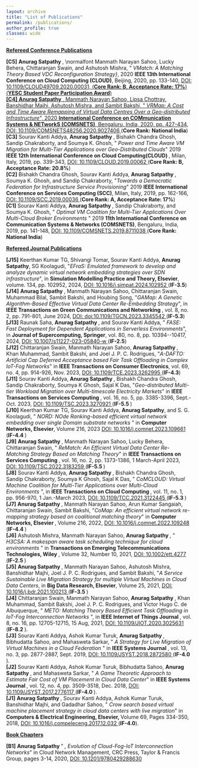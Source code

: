 ```yaml
---
layout: archive
title: "List of Publications"
permalink: /publications/
author_profile: true
classes: wide
---
```

<!-- <ul style="list-style-type: none; padding-left: 0;">
  <li><strong>J1.</strong> First item</li>
  <li><strong>J2.</strong> Second item</li>
  <li><strong>J3.</strong> Third item</li>
</ul> -->
**<u>Refereed Conference Publications</u>**
<ul style="list-style-type: none; padding-left: 0;">
  <li> <strong>[C5]</strong> <b> Anurag Satpathy </b>, \normalfont Manmath Narayan Sahoo, Lucky Behera, Chittaranjan Swain, and Ashutosh Mishra, "<i> VMatch: A Matching Theory Based VDC Reconfiguration Strategy}</i>, 2020 <b> IEEE 13th International Conference on Cloud Computing (CLOUD)</b>, Beijing, 2020, pp. 133-140, <a href="https://ieeexplore.ieee.org/document/9284253"> DOI: 10.1109/CLOUD49709.2020.00031, (<b>Core Rank: B, Acceptance Rate: 17%</b>) (<b>YESC Student Paper Participation Award</b>) 
   </li> 
  <li> <strong>[C4]</strong> <b> Anurag Satpathy </b>, Manmath Narayan Sahoo, Lipsa Chottray, Banshidhar Majhi, Ashutosh Mishra, and Sambit Bakshi, "<i> VRMap: A Cost and Time Aware Remapping of Virtual Data Centres Over a Geo-distributed Infrastructure</i>", 2020 <b> International Conference on COMmunication Systems & NETworkS (COMSNETS)</b>, Bengaluru, India, 2020, pp. 427-434, <a href="https://ieeexplore.ieee.org/document/9027406"> DOI: 10.1109/COMSNETS48256.2020.9027406 </a> (<b>Core Rank: National India</b>)
  </li>
  <li> <strong>[C3]</strong> Sourav Kanti Addya, <b>Anurag Satpathy </b>, Bishakh Chandra Ghosh, Sandip Chakraborty, and Soumya K. Ghosh, "<i> Power and Time Aware VM Migration for Multi-Tier Applications over Geo-Distributed Clouds</i>" 2019 <b> IEEE 12th International Conference on Cloud Computing(CLOUD) </b>, Milan, Italy, 2019, pp. 339-343, <a href="https://ieeexplore.ieee.org/document/8814578"> DOI: 10.1109/CLOUD.2019.00062 </a> (<b>Core Rank: B, Acceptance Rate: 20.8%</b>)
  </li>
  <li> <strong>[C2]</strong> Bishakh Chandra Ghosh, Sourav Kanti Addya, <b> Anurag Satpathy </b>, Soumya K. Ghosh, and Sandip Chakraborty, "<i>Towards a Democratic Federation for Infrastructure Service Provisioning</i>" 2019 <b> IEEE International Conference on Services Computing (SCC)</b>, Milan, Italy, 2019, pp. 162-166, <a href="https://ieeexplore.ieee.org/document/8813913"> DOI: 10.1109/SCC.2019.00036 </a> (<b>Core Rank: A, Acceptance Rate: 17%</b>)
  </li>
  <li> <strong>[C1]</strong> Sourav Kanti Addya, <b>Anurag Satpathy </b>, Sandip Chakraborty, and Soumya K. Ghosh, "<i> Optimal VM Coalition for Multi-Tier Applications Over Multi-Cloud Broker Environments </i>" 2019 <b> 11th International Conference on Communication Systems & Networks (COMSNETS)</b>, Bengaluru, India, 2019, pp. 141-148, <a href="https://ieeexplore.ieee.org/abstract/document/8711038"> DOI: 10.1109/COMSNETS.2019.8711038 </a> (<b>Core Rank: National India</b>)
  </li>
</ul>

**<u>Refereed Journal Publications</u>**
<ul style="list-style-type: none; padding-left: 0;">
  <li> <strong>[J15]</strong> Keerthan Kumar TG, Shivangi Tomar, Sourav Kanti Addya, <b> Anurag Satpathy</b>, SG Koolagudi, "<i>EFraS: Emulated framework to develop and analyze dynamic virtual network embedding strategies over SDN infrastructure</i>", in <b> Simulation Modelling Practice and Theory, Elsevier</b>, volume. 134, pp. 102952, 2024, <a href="https://www.sciencedirect.com/science/article/abs/pii/S1569190X24000662"> DOI: 10.1016/j.simpat.2024.102952 </a> (<b>IF-3.5</b>)
  </li>
  <li> <strong>[J14]</strong> <b> Anurag Satpathy </b>, Manmath Narayan Sahoo, Chittaranjan Swain, Muhammad Bilal, Sambit Bakshi, and Houbing Song, "<i>GAMap: A Genetic Algorithm-Based Effective Virtual Data Center Re-Embedding Strategy</i>", in <b> IEEE Transactions on Green Communications and Networking </b>, vol. 8, no. 2, pp. 791-801, June 2024, <a href="https://ieeexplore.ieee.org/document/10368080"> DOI: doi:10.1109/TGCN.2023.3345542 </a> (<b>IF-5.3</b>) 
   </li> 
  <li> <strong>[J13]</strong> Raunak Saha, <b> Anurag Satpathy </b>, and Sourav Kanti Addya, "<i> FASE: Fast Deployment for Dependent Applications in Serverless Environments</i>", in <b> Journal of Supercomputing, Springer</b>, vol. 80, no. 8, pp. 10394--10417, 2024, <a href="https://link.springer.com/article/10.1007/s11227-023-05840-w#citeas"> DOI: 10.1007/s11227-023-05840-w </a> (<b>IF-2.5</b>)
  </li>
   <li> <strong>[J12]</strong> Chittaranjan Swain, Manmath Narayan Sahoo, <b> Anurag Satpathy </b>, Khan Muhammad, Sambit Bakshi, and Joel J. P. C. Rodrigues, "<i>A-DAFTO: Artificial Cap Deferred Acceptance based Fair Task Offloading in Complex IoT-Fog Networks</i>" in <b> IEEE Transactions on Consumer Electronics</b>, vol. 69, no. 4, pp. 914-926, Nov. 2023, <a href="https://ieeexplore.ieee.org/document/10086698"> DOI: 10.1109/TCE.2023.3262995 </a> (<b>IF-4.3</b>)
   </li>
  <li> <strong>[J11]</strong> Sourav Kanti Addya, <b>Anurag Satpathy </b>, Bishakh Chandra Ghosh, Sandip Chakraborty, Soumya K Ghosh, Sajal K Das, "<i>Geo-distributed Multi-tier Workload Migration over Multi-timescale Electricity Markets</i>" in <b> IEEE Transactions on Services Computing </b>, vol. 16, no. 5, pp. 3385-3396, Sept.-Oct. 2023, <a href="https://ieeexplore.ieee.org/document/10109840"> DOI: 10.1109/TSC.2023.3270921 </a> (<b>IF-5.5 </b>) 
  </li>
  <li> <strong>[J10]</strong> Keerthan Kumar TG, Sourav Kanti Addya, <b> Anurag Satpathy</b>, and S. G. Koolagudi, "<i> NORD: NOde Ranking-based efficient virtual network embedding over single Domain substrate networks </i>" in <b> Computer Networks, Elsevier</b>, Volume 216, 2023 <a href="https://doi.org/10.1016/j.comnet.2023.109661"> DOI: 10.1016/j.comnet.2023.109661 </a> (<b>IF-4.4 </b>)
  </li>
  <li><strong>[J9]</strong> <b> Anurag Satpathy </b>, Manmath Narayan Sahoo, Lucky Behera, Chittaranjan Swain, "<i> ReMatch: An Efficient Virtual Data Center Re-Matching Strategy Based on Matching Theory</i>" in <b> IEEE Transactions on Services Computing </b>, vol. 16, no. 2, pp. 1373-1386, 1 March-April 2023, <a href="https://ieeexplore.ieee.org/abstract/document/9796586"> DOI: 10.1109/TSC.2022.3183259 </a> (<b>IF-5.5 </b>)
  </li> 
  <li><strong>[J8]</strong> Sourav Kanti Addya, <b> Anurag Satpathy </b>, Bishakh Chandra Ghosh, Sandip Chakraborty, Soumya K Ghosh, Sajal K Das, "<i> CoMCLOUD: Virtual Machine Coalition for Multi-Tier Applications over Multi-Cloud Environments</i> ", in <b> IEEE Transactions on Cloud Computing </b>, vol. 11, no. 1, pp. 956-970, 1 Jan.-March 2023, 
  <a href="https://ieeexplore.ieee.org/abstract/document/9585379"> DOI: 10.1109/TCC.2021.3122445 </a> (<b>IF-5.3 </b>)
   </li> 
  <li><strong>[J7]</strong> <b>Anurag Satpathy </b>, Manmath Narayan Sahoo, Arun Kumar Sangaiah, Chittaranjan Swain, Sambit Bakshi, "<i>CoMap: An efficient virtual network re-mapping strategy based on coalitional matching theory</i>" in <b> Computer Networks, Elsevier </b>, Volume 216, 2022, <a href="https://doi.org/10.1016/j.comnet.2022.109248"> DOI: 10.1016/j.comnet.2022.109248 </a> (<b>IF-4.4 </b>)
  </li>
  <li> <strong>[J6]</strong> Ashutosh Mishra, Manmath Narayan Sahoo, <b>Anurag Satpathy </b>, "<i> H3CSA: A makespan aware task scheduling technique for cloud environments </i>" in <b> Transactions on Emerging Telecommunications Technologies, Wiley </b>, Volume 32, Number 10, 2021, 
  <a href="https://onlinelibrary.wiley.com/doi/abs/10.1002/ett.4277"> DOI: 10.1002/ett.4277 </a> (<b>IF-2.5 </b>)
  </li>
  <li><strong>[J5]</strong> <b> Anurag Satpathy </b>, Manmath Narayan Sahoo, Ashutosh Mishra, Banshidhar Majhi, Joel J. P. C. Rodrigues, and Sambit Bakshi, "<i>A Service Sustainable Live Migration Strategy for multiple Virtual Machines in Cloud Data Centers</i>, in <b> Big Data Research, Elsevier</b>, Volume 25, 2021, <a href="https://doi.org/10.1016/j.bdr.2021.100213"> DOI: 10.1016/j.bdr.2021.100213 </a> (<b>IF-3.5 </b>)
  </li> 
 <li>
 <strong>[J4]</strong> Chittaranjan Swain, Manmath Narayan Sahoo, <b> Anurag Satpathy </b>, Khan Muhammad, Sambit Bakshi, Joel J. P. C. Rodrigues, and Victor Hugo C. de Albuquerque, "<i> METO: Matching Theory Based Efficient Task Offloading in IoT-Fog Interconnection Networks </i>", in <b> IEEE Internet of Things Journal </b>, vol. 8, no. 16, pp. 12705-12715, 15 Aug, 2021, <a href="https://ieeexplore.ieee.org/document/9201504"> DOI: 10.1109/JIOT.2020.3025631 </a> (<b>IF-8.2 </b>).
 </li> 
 <li>
 <strong>[J3]</strong> Sourav Kanti Addya, Ashok Kumar Turuk, <b> Anurag Satpathy </b>, Bibhudatta Sahoo, and Mahasweta Sarkar, "<i> A Strategy for Live Migration of Virtual Machines in a Cloud Federation </i>" in <b> IEEE Systems Journal </b>, vol. 13, no. 3, pp. 2877-2887, Sept. 2019, <a href="https://ieeexplore.ieee.org/document/8486653"> DOI: 10.1109/JSYST.2018.2872580 </a> (<b>IF-4.0 </b>).
 </li> 
<li>
  <strong>[J2]</strong> Sourav Kanti Addya, Ashok Kumar Turuk, Bibhudatta Sahoo, <b> Anurag Satpathy </b>, and Mahasweta Sarkar, "<i> A Game Theoretic Approach to Estimate Fair Cost of VM Placement in Cloud Data Center</i>" in <b> IEEE Systems Journal </b>, vol. 12, no. 4, pp. 3509-3518, Dec. 2018, <a href="https://ieeexplore.ieee.org/document/8187628"> DOI: 10.1109/JSYST.2017.2776117 </a> (<b>IF-4.0 </b>).
</li>
<li>
 <strong>[J1]</strong> <b> Anurag Satpathy </b>, Sourav Kanti Addya, Ashok Kumar Turuk, Banshidhar Majhi, and Gadadhar Sahoo, "<i> Crow search based virtual machine placement strategy in cloud data centers with live migration</i>" in <b> Computers & Electrical Engineering, Elsevier, </b> Volume 69, Pages 334-350, 2018, <a href="https://doi.org/10.1016/j.compeleceng.2017.12.032"> DOI: 10.1016/j.compeleceng.2017.12.032 </a> (<b>IF-4.0</b>).
</li>
</ul>

**<u>Book Chapters</u>**
<ul style="list-style-type: none; padding-left: 0;">
  <li> <strong>[B1]</strong> <b> Anurag Satpathy </b>" <i>, Evolution of Cloud-Fog-IoT Interconnection Networks</i>" in Cloud Network Management, CRC Press, Taylor & Francis Group, pages 3-14, 2020, <a href="https://doi.org/10.1201/9780429288630"> DOI: 10.1201/9780429288630 </a>
   </li>
   </ul> 
